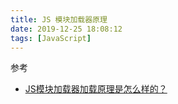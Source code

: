 ```yaml
---
title: JS 模块加载器原理
date: 2019-12-25 18:08:12
tags: [JavaScript]
---
```



参考

- [JS模块加载器加载原理是怎么样的？](https://www.zhihu.com/question/21157540)